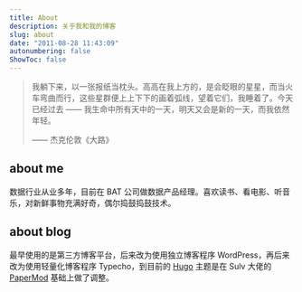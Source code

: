 ```yaml
---
title: About
description: 关于我和我的博客
slug: about
date: "2011-08-28 11:43:09"
autonumbering: false
ShowToc: false
---
```


> 我躺下来，以一张报纸当枕头。高高在我上方的，是会眨眼的星星，而当火车弯曲而行，这些星群便上上下下的画着弧线，望着它们，我睡着了。今天已经过去 —— 我生命中所有天中的一天，明天又会是新的一天，而我依然年轻。
> 
> —— 杰克伦敦《大路》


## about me

数据行业从业多年，目前在 BAT 公司做数据产品经理。喜欢读书、看电影、听音乐，对新鲜事物充满好奇，偶尔捣鼓捣鼓技术。

## about blog

最早使用的是第三方博客平台，后来改为使用独立博客程序 WordPress，再后来改为使用轻量化博客程序 Typecho，到目前的 [Hugo](https://gohugo.io/) 主题是在 Sulv 大佬的 [PaperMod](https://www.sulvblog.cn/posts/blog/build_hugo/) 基础上做了调整。

